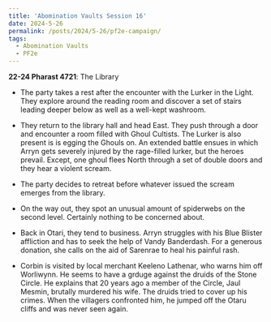 ```yaml
---
title: 'Abomination Vaults Session 16'
date: 2024-5-26
permalink: /posts/2024/5-26/pf2e-campaign/
tags:
  - Abomination Vaults
  - PF2e
---
```



**22-24 Pharast 4721**: The Library

- The party takes a rest after the encounter with the Lurker in the Light. They explore around the reading room and discover a set of stairs leading deeper below as well as a well-kept washroom.

- They return to the library hall and head East. They push through a door and encounter a room filled with Ghoul Cultists. The Lurker is also present is is egging the Ghouls on. An extended battle ensues in which Arryn gets severely injured by the rage-filled lurker, but the heroes prevail. Except, one ghoul flees North through a set of double doors and they hear a violent scream. 

- The party decides to retreat before whatever issued the scream emerges from the library.

- On the way out, they spot an unusual amount of spiderwebs on the second level. Certainly nothing to be concerned about.

- Back in Otari, they tend to business. Arryn struggles with his Blue Blister affliction and has to seek the help of Vandy Banderdash. For a generous donation, she calls on the aid of Sarenrae to heal his painful rash.

- Corbin is visited by local merchant Keeleno Lathenar, who warns him off Worliwynn. He seems to have a grduge against the druids of the Stone Circle. He explains that 20 years ago a member of the Circle, Jaul Mesmin, brutally murdered his wife. The druids tried to cover up his crimes. When the villagers confronted him, he jumped off the Otaru cliffs and was never seen again.